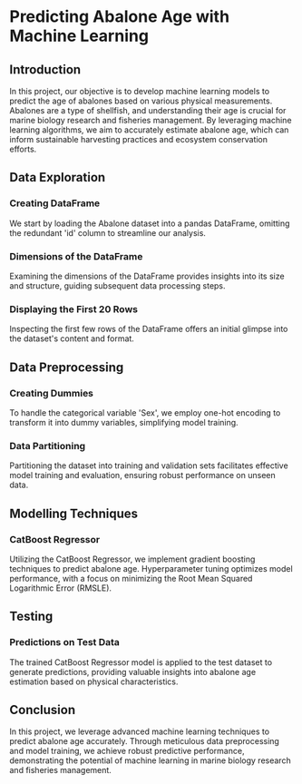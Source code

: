 # Predicting Abalone Age with Machine Learning

## Introduction

In this project, our objective is to develop machine learning models to predict the age of abalones based on various physical measurements. Abalones are a type of shellfish, and understanding their age is crucial for marine biology research and fisheries management. By leveraging machine learning algorithms, we aim to accurately estimate abalone age, which can inform sustainable harvesting practices and ecosystem conservation efforts.

## Data Exploration

### Creating DataFrame

We start by loading the Abalone dataset into a pandas DataFrame, omitting the redundant 'id' column to streamline our analysis.

### Dimensions of the DataFrame

Examining the dimensions of the DataFrame provides insights into its size and structure, guiding subsequent data processing steps.

### Displaying the First 20 Rows

Inspecting the first few rows of the DataFrame offers an initial glimpse into the dataset's content and format.

## Data Preprocessing

### Creating Dummies

To handle the categorical variable 'Sex', we employ one-hot encoding to transform it into dummy variables, simplifying model training.

### Data Partitioning

Partitioning the dataset into training and validation sets facilitates effective model training and evaluation, ensuring robust performance on unseen data.

## Modelling Techniques

###  CatBoost Regressor

Utilizing the CatBoost Regressor, we implement gradient boosting techniques to predict abalone age. Hyperparameter tuning optimizes model performance, with a focus on minimizing the Root Mean Squared Logarithmic Error (RMSLE).

## Testing

### Predictions on Test Data

The trained CatBoost Regressor model is applied to the test dataset to generate predictions, providing valuable insights into abalone age estimation based on physical characteristics.

## Conclusion

In this project, we leverage advanced machine learning techniques to predict abalone age accurately. Through meticulous data preprocessing and model training, we achieve robust predictive performance, demonstrating the potential of machine learning in marine biology research and fisheries management.

